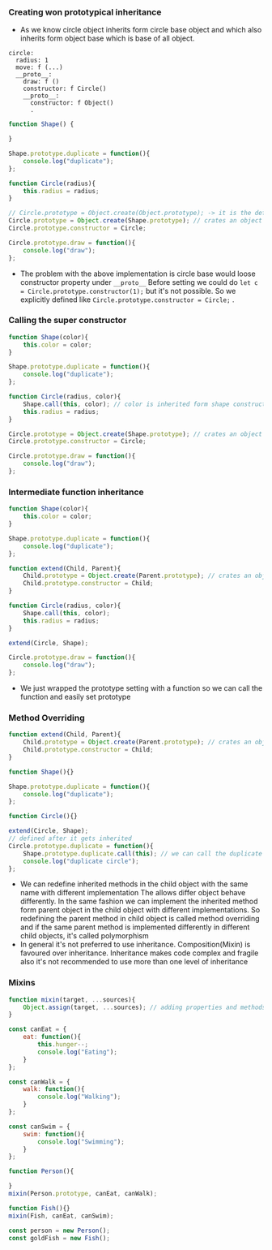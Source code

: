 ### Creating won prototypical inheritance
* As we know circle object inherits form circle base object and which also inherits form object base which
is base of all object.
```
circle:
  radius: 1
  move: f (...)
  __proto__:
    draw: f ()
    constructor: f Circle()
    __proto__:
      constructor: f Object()
      .
```
```js
function Shape() {

}

Shape.prototype.duplicate = function(){
    console.log("duplicate");
};

function Circle(radius){
    this.radius = radius;
}

// Circle.prototype = Object.create(Object.prototype); -> it is the default implementation
Circle.prototype = Object.create(Shape.prototype); // crates an object form a prototype
Circle.prototype.constructor = Circle;

Circle.prototype.draw = function(){
    console.log("draw");
};
```
* The problem with the above implementation is circle base would loose constructor property under `__proto__`
Before setting we could do `let c = Circle.prototype.constructor(1);` but it's not possible. So we explicitly
defined like `Circle.prototype.constructor = Circle;` .

### Calling the super constructor
```js
function Shape(color){
    this.color = color;
}

Shape.prototype.duplicate = function(){
    console.log("duplicate");
};

function Circle(radius, color){
    Shape.call(this, color); // color is inherited form shape constructor
    this.radius = radius;
}

Circle.prototype = Object.create(Shape.prototype); // crates an object form a prototype
Circle.prototype.constructor = Circle;

Circle.prototype.draw = function(){
    console.log("draw");
};
```

### Intermediate function inheritance
```js
function Shape(color){
    this.color = color;
}

Shape.prototype.duplicate = function(){
    console.log("duplicate");
};

function extend(Child, Parent){
    Child.prototype = Object.create(Parent.prototype); // crates an object form a prototype
    Child.prototype.constructor = Child;
}

function Circle(radius, color){
    Shape.call(this, color);
    this.radius = radius;
}

extend(Circle, Shape);

Circle.prototype.draw = function(){
    console.log("draw");
};
```
* We just wrapped the prototype setting with a function so we can call the function and easily set prototype 

### Method Overriding
```js
function extend(Child, Parent){
    Child.prototype = Object.create(Parent.prototype); // crates an object form a prototype
    Child.prototype.constructor = Child;
}

function Shape(){}

Shape.prototype.duplicate = function(){
    console.log("duplicate");
};

function Circle(){}

extend(Circle, Shape);
// defined after it gets inherited
Circle.prototype.duplicate = function(){
    Shape.prototype.duplicate.call(this); // we can call the duplicate method form shape
    console.log("duplicate circle");
};
```
* We can redefine inherited methods in the child object with the same name with different implementation
The allows differ object behave differently. In the same fashion we can implement the inherited method
form parent object in the child object with different implementations. So redefining the parent method
in child object is called method overriding and if the same parent method is implemented differently
in different child objects, it's called polymorphism
* In general it's not preferred to use inheritance. Composition(Mixin) is favoured over inheritance. Inheritance
makes code complex and fragile also it's not recommended to use more than one level of inheritance

### Mixins
```js
function mixin(target, ...sources){
    Object.assign(target, ...sources); // adding properties and methods source objects to target object
}

const canEat = {
    eat: function(){
        this.hunger--;
        console.log("Eating");
    }
};

const canWalk = {
    walk: function(){
        console.log("Walking");
    }
};

const canSwim = {
    swim: function(){
        console.log("Swimming");
    }
};

function Person(){

}
mixin(Person.prototype, canEat, canWalk);

function Fish(){}
mixin(Fish, canEat, canSwim);

const person = new Person();
const goldFish = new Fish();
```